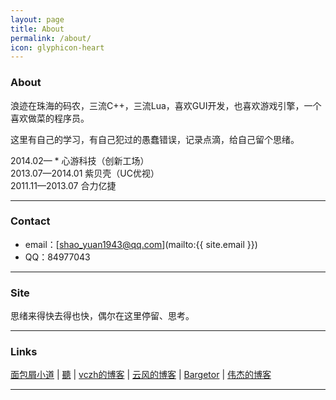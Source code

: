 ```yaml
---
layout: page
title: About
permalink: /about/
icon: glyphicon-heart
---
```


### About

浪迹在珠海的码农，三流C++，三流Lua，喜欢GUI开发，也喜欢游戏引擎，一个喜欢做菜的程序员。

这里有自己的学习，有自己犯过的愚蠢错误，记录点滴，给自己留个思绪。

2014.02— * 心游科技（创新工场）  
2013.07—2014.01 紫贝壳（UC优视）  
2011.11—2013.07 合力亿捷

---

### Contact

* email：[shao_yuan1943@qq.com](mailto:{{ site.email }})
* QQ：84977043

---

### Site   

思绪来得快去得也快，偶尔在这里停留、思考。  

---

### Links

[面包屑小道](http://www.dpull.com/) \| [聽](http://www.sohunjug.com/) \| [vczh的博客](http://www.cppblog.com/vczh) \| [云风的博客](http://blog.codingnow.com/) \| [Bargetor](http://www.bargetor.com) \| [伟杰的博客](http://www.jackshao.com) 

---